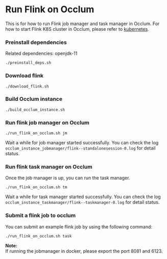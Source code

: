 # Run Flink on Occlum

This is for how to run Flink job manager and task manager in Occlum.
For how to start Flink K8S cluster in Occlum, please refer to [kubernetes](./kubernetes/).

### Preinstall dependencies
Related dependencies: openjdk-11
```
./preinstall_deps.sh
```

### Download flink
```
./download_flink.sh
```

### Build Occlum instance
```
./build_occlum_instance.sh
```

### Run flink job manager on Occlum
```
./run_flink_on_occlum.sh jm
```

Wait a while for job manager started successfully. You can check the log `occlum_instance_jobmanager/flink--standalonesession-0.log` for detail status.

### Run flink task manager on Occlum

Once the job manager is up, you can run the task manager.
```
./run_flink_on_occlum.sh tm
```

Wait a while for task manager started successfully. You can check the log `occlum_instance_taskmanager/flink--taskmanager-0.log` for detail status.

### Submit a flink job to occlum

You can submit an example flink job by using the following command:
```
./run_flink_on_occlum.sh task
```

**Note:**  
If running the jobmanager in docker, please export the port 8081 and 6123.
